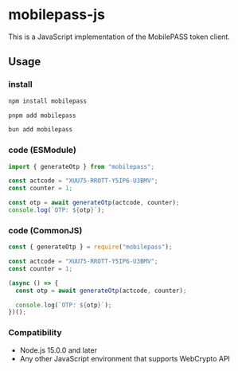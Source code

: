 # mobilepass-js

This is a JavaScript implementation of the MobilePASS token client.

## Usage

### install

```bash
npm install mobilepass
```

```bash
pnpm add mobilepass
```

```bash
bun add mobilepass
```

### code (ESModule)

```js
import { generateOtp } from "mobilepass";

const actcode = "XUU75-RROTT-Y5IP6-U3BMV";
const counter = 1;

const otp = await generateOtp(actcode, counter);
console.log(`OTP: ${otp}`);
```

### code (CommonJS)

```js
const { generateOtp } = require("mobilepass");

const actcode = "XUU75-RROTT-Y5IP6-U3BMV";
const counter = 1;

(async () => {
  const otp = await generateOtp(actcode, counter);

  console.log(`OTP: ${otp}`);
})();
```

### Compatibility

- Node.js 15.0.0 and later
- Any other JavaScript environment that supports WebCrypto API
